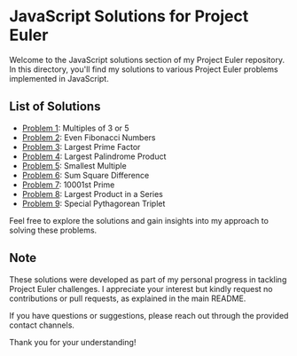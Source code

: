 # JavaScript Solutions for Project Euler

Welcome to the JavaScript solutions section of my Project Euler repository. In this directory, you'll find my solutions to various Project Euler problems implemented in JavaScript.

## List of Solutions

- [Problem 1](https://github.com/ThatsLiamS/ProjectEuler/blob/main/JavaScript/1.js): Multiples of 3 or 5
- [Problem 2](https://github.com/ThatsLiamS/ProjectEuler/blob/main/JavaScript/2.js): Even Fibonacci Numbers
- [Problem 3](https://github.com/ThatsLiamS/ProjectEuler/blob/main/JavaScript/3.js): Largest Prime Factor
- [Problem 4](https://github.com/ThatsLiamS/ProjectEuler/blob/main/JavaScript/4.js): Largest Palindrome Product
- [Problem 5](https://github.com/ThatsLiamS/ProjectEuler/blob/main/JavaScript/5.js): Smallest Multiple
- [Problem 6](https://github.com/ThatsLiamS/ProjectEuler/blob/main/JavaScript/6.js): Sum Square Difference
- [Problem 7](https://github.com/ThatsLiamS/ProjectEuler/blob/main/JavaScript/7.js): 10001st Prime
- [Problem 8](https://github.com/ThatsLiamS/ProjectEuler/blob/main/JavaScript/8.js): Largest Product in a Series
- [Problem 9](https://github.com/ThatsLiamS/ProjectEuler/blob/main/JavaScript/9.js): Special Pythagorean Triplet
<!-- - [Problem XX](https://github.com/ThatsLiamS/ProjectEuler/blob/main/JavaScript/XX.js): -->

Feel free to explore the solutions and gain insights into my approach to solving these problems.

## Note

These solutions were developed as part of my personal progress in tackling Project Euler challenges. I appreciate your interest but kindly request no contributions or pull requests, as explained in the main README.

If you have questions or suggestions, please reach out through the provided contact channels.

Thank you for your understanding!
